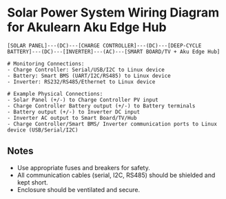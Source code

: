 # Solar Power System Wiring Diagram for Akulearn Aku Edge Hub

```
[SOLAR PANEL]---(DC)---[CHARGE CONTROLLER]---(DC)---[DEEP-CYCLE BATTERY]---(DC)---[INVERTER]---(AC)---[SMART BOARD/TV + Aku Edge Hub]

# Monitoring Connections:
- Charge Controller: Serial/USB/I2C to Linux device
- Battery: Smart BMS (UART/I2C/RS485) to Linux device
- Inverter: RS232/RS485/Ethernet to Linux device

# Example Physical Connections:
- Solar Panel (+/-) to Charge Controller PV input
- Charge Controller Battery output (+/-) to Battery terminals
- Battery output (+/-) to Inverter DC input
- Inverter AC output to Smart Board/TV/Hub
- Charge Controller/Smart BMS/ Inverter communication ports to Linux device (USB/Serial/I2C)
```

## Notes
- Use appropriate fuses and breakers for safety.
- All communication cables (serial, I2C, RS485) should be shielded and kept short.
- Enclosure should be ventilated and secure.

